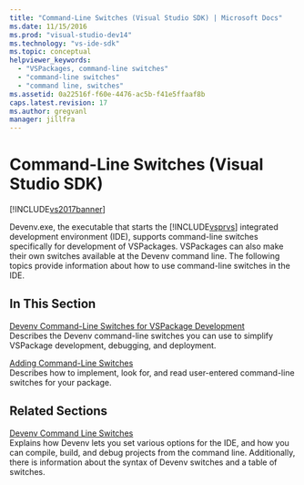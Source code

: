 ```yaml
---
title: "Command-Line Switches (Visual Studio SDK) | Microsoft Docs"
ms.date: 11/15/2016
ms.prod: "visual-studio-dev14"
ms.technology: "vs-ide-sdk"
ms.topic: conceptual
helpviewer_keywords: 
  - "VSPackages, command-line switches"
  - "command-line switches"
  - "command line, switches"
ms.assetid: 0a22516f-f60e-4476-ac5b-f41e5ffaaf8b
caps.latest.revision: 17
ms.author: gregvanl
manager: jillfra
---
```

# Command-Line Switches (Visual Studio SDK)
[!INCLUDE[vs2017banner](../includes/vs2017banner.md)]

Devenv.exe, the executable that starts the [!INCLUDE[vsprvs](../includes/vsprvs-md.md)] integrated development environment (IDE), supports command-line switches specifically for development of VSPackages. VSPackages can also make their own switches available at the Devenv command line. The following topics provide information about how to use command-line switches in the IDE.  
  
## In This Section  
 [Devenv Command-Line Switches for VSPackage Development](../extensibility/devenv-command-line-switches-for-vspackage-development.md)  
 Describes the Devenv command-line switches you can use to simplify VSPackage development, debugging, and deployment.  
  
 [Adding Command-Line Switches](../extensibility/adding-command-line-switches.md)  
 Describes how to implement, look for, and read user-entered command-line switches for your package.  
  
## Related Sections  
 [Devenv Command Line Switches](../ide/reference/devenv-command-line-switches.md)  
 Explains how Devenv lets you set various options for the IDE, and how you can compile, build, and debug projects from the command line. Additionally, there is information about the syntax of Devenv switches and a table of switches.
